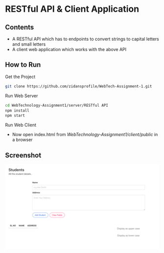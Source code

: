 
# RESTful API & Client Application

## Contents
- A RESTful API which has to endpoints to convert strings to capital letters and small letters
- A client web application which works with the above API

## How to Run

Get the Project
```zsh
git clone https://github.com/zidansprofile/WebTech-Assignment-1.git
```
Run Web Server
```zsh
cd WebTechnology-Assignment1/server/RESTful API
npm install
npm start
```
Run Web Client
- Now open index.html from *WebTechnology-Assignment1/client/public* in a browser

## Screenshot

![Screen shot of client application](./images/Screenshot.png)
